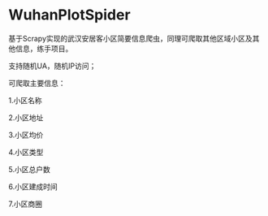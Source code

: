 # WuhanPlotSpider
基于Scrapy实现的武汉安居客小区简要信息爬虫，同理可爬取其他区域小区及其他信息，练手项目。

支持随机UA，随机IP访问；

可爬取主要信息：

1.小区名称

2.小区地址

3.小区均价

4.小区类型

5.小区总户数

6.小区建成时间

7.小区商圈
